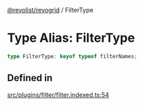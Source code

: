 [@revolist/revogrid](README.md) / FilterType

# Type Alias: FilterType

```ts
type FilterType: keyof typeof filterNames;
```

## Defined in

[src/plugins/filter/filter.indexed.ts:54](https://github.com/revolist/revogrid/blob/69d5bd9cb55a69f54242342681dca616def73994/src/plugins/filter/filter.indexed.ts#L54)
